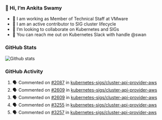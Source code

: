 ### 👋 Hi, I’m Ankita Swamy 

- 💼 I am working as Member of Technical Staff at VMware
- 👀 I am an active contributor to SIG cluster lifecycle 
- 💞️ I’m looking to collaborate on Kubernetes and SIGs
- 💬 You can reach me out on Kubernetes Slack with handle @swan

### GitHub Stats
![Github stats](https://github-readme-stats.vercel.app/api?username=Ankitasw&count_private=true&show_icons=true&theme=tokyonight)

### GitHub Activity 
<!--START_SECTION:activity-->
1. 🗣 Commented on [#2087](https://github.com/kubernetes-sigs/cluster-api-provider-aws/issues/2087) in [kubernetes-sigs/cluster-api-provider-aws](https://github.com/kubernetes-sigs/cluster-api-provider-aws)
2. 🗣 Commented on [#2609](https://github.com/kubernetes-sigs/cluster-api-provider-aws/issues/2609) in [kubernetes-sigs/cluster-api-provider-aws](https://github.com/kubernetes-sigs/cluster-api-provider-aws)
3. 🗣 Commented on [#2609](https://github.com/kubernetes-sigs/cluster-api-provider-aws/issues/2609) in [kubernetes-sigs/cluster-api-provider-aws](https://github.com/kubernetes-sigs/cluster-api-provider-aws)
4. 🗣 Commented on [#3255](https://github.com/kubernetes-sigs/cluster-api-provider-aws/issues/3255) in [kubernetes-sigs/cluster-api-provider-aws](https://github.com/kubernetes-sigs/cluster-api-provider-aws)
5. 🗣 Commented on [#3257](https://github.com/kubernetes-sigs/cluster-api-provider-aws/issues/3257) in [kubernetes-sigs/cluster-api-provider-aws](https://github.com/kubernetes-sigs/cluster-api-provider-aws)
<!--END_SECTION:activity-->
